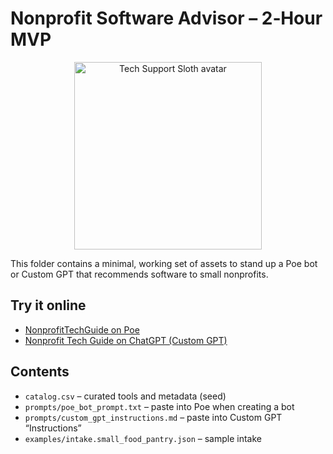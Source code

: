 # Nonprofit Software Advisor – 2‑Hour MVP

<!-- markdownlint-disable-next-line MD033 -->
<p align="center"><img src="nonprofit-software-advisor/avatar/Tech%20Support%20Sloth_avatar-kcdc.png" alt="Tech Support Sloth avatar" width="300" height="300" /></p>

This folder contains a minimal, working set of assets to stand up a Poe bot or Custom GPT that recommends software to small nonprofits.

## Try it online

- [NonprofitTechGuide on Poe](https://poe.com/NonprofitTechGuide)
- [Nonprofit Tech Guide on ChatGPT (Custom GPT)](https://chatgpt.com/g/g-689cea4f047c819183003748bce08db7-nonprofit-tech-guide)

## Contents

- `catalog.csv` – curated tools and metadata (seed)
- `prompts/poe_bot_prompt.txt` – paste into Poe when creating a bot
- `prompts/custom_gpt_instructions.md` – paste into Custom GPT “Instructions”
- `examples/intake.small_food_pantry.json` – sample intake

